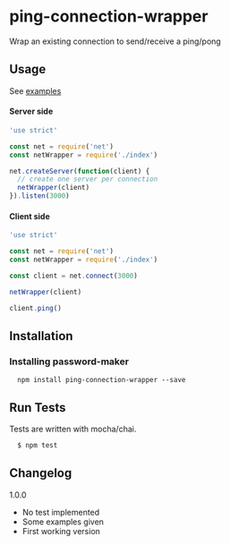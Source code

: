 ping-connection-wrapper
=======================

Wrap an existing connection to send/receive a ping/pong

## Usage

See [examples](./examples)

#### Server side
``` js
'use strict'

const net = require('net')
const netWrapper = require('./index')

net.createServer(function(client) {
  // create one server per connection
  netWrapper(client)
}).listen(3000)
```

#### Client side
``` js
'use strict'

const net = require('net')
const netWrapper = require('./index')

const client = net.connect(3000)

netWrapper(client)

client.ping()
```

## Installation

### Installing password-maker
```
  npm install ping-connection-wrapper --save
```

## Run Tests
Tests are written with mocha/chai.

``` bash
  $ npm test
```

## Changelog
1.0.0

- No test implemented
- Some examples given
- First working version
